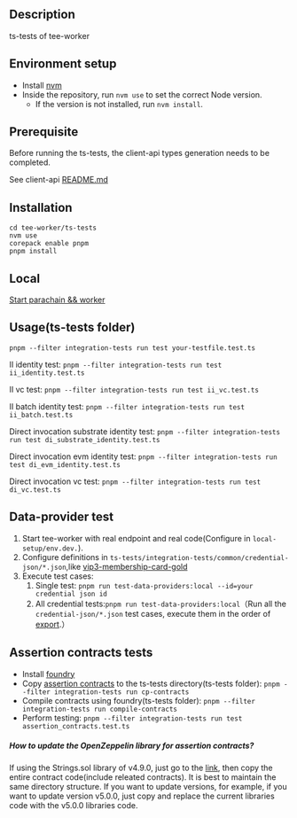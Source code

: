 ## Description

ts-tests of tee-worker

## Environment setup

-   Install [nvm](https://github.com/nvm-sh/nvm)
-   Inside the repository, run `nvm use` to set the correct Node version.
    -   If the version is not installed, run `nvm install`.

## Prerequisite

Before running the ts-tests, the client-api types generation needs to be completed.

See client-api [README.md](https://github.com/litentry/litentry-parachain/blob/dev/tee-worker/client-api/README.md)

## Installation

```
cd tee-worker/ts-tests
nvm use
corepack enable pnpm
pnpm install
```

## Local

[Start parachain && worker](https://github.com/litentry/litentry-parachain/blob/dev/README.md)

## Usage(ts-tests folder)

```
pnpm --filter integration-tests run test your-testfile.test.ts
```

II identity test: `pnpm --filter integration-tests run test ii_identity.test.ts`

II vc test: `pnpm --filter integration-tests run test ii_vc.test.ts`

II batch identity test: `pnpm --filter integration-tests run test ii_batch.test.ts`

Direct invocation substrate identity test: `pnpm --filter integration-tests run test di_substrate_identity.test.ts`

Direct invocation evm identity test: `pnpm --filter integration-tests run test di_evm_identity.test.ts`

Direct invocation vc test: `pnpm --filter integration-tests run test di_vc.test.ts`

## Data-provider test

1. Start tee-worker with real endpoint and real code(Configure in `local-setup/env.dev.`).
2. Configure definitions in `ts-tests/integration-tests/common/credential-json/*.json`,like [vip3-membership-card-gold](https://github.com/litentry/litentry-parachain/blob/dev/tee-worker/ts-tests/integration-tests/common/credential-json/vip3.json#L3)
3. Execute test cases:
   1. Single test:  `pnpm run test-data-providers:local --id=your credential json id` 
   2. All credential tests:`pnpm run test-data-providers:local`（Run all the `credential-json/*.json` test cases, execute them in the order of [export](https://github.com/litentry/litentry-parachain/blob/dev/tee-worker/ts-tests/integration-tests/common/credential-json/index.ts#L21).）

## Assertion contracts tests

- Install [foundry](https://book.getfoundry.sh/getting-started/installation)
- Copy [assertion contracts](https://github.com/litentry/litentry-parachain/tree/dev/tee-worker/litentry/core/assertion-build/src/dynamic/contracts) to the ts-tests directory(ts-tests folder):
  `pnpm --filter integration-tests run cp-contracts`
- Compile contracts using foundry(ts-tests folder): 
  `pnpm --filter integration-tests run compile-contracts`
- Perform testing:
  `pnpm --filter integration-tests run test assertion_contracts.test.ts`

##### How to update the OpenZeppelin library for assertion contracts?

If using the Strings.sol library of v4.9.0, just go to the [link](https://github.com/OpenZeppelin/openzeppelin-contracts/blob/v4.9.0/contracts/utils/Strings.sol), then copy the entire contract code(include releated contracts). It is best to maintain the same directory structure. If you want to update versions, for example, if you want to update version v5.0.0, just copy and replace the current libraries code with the v5.0.0 libraries code.